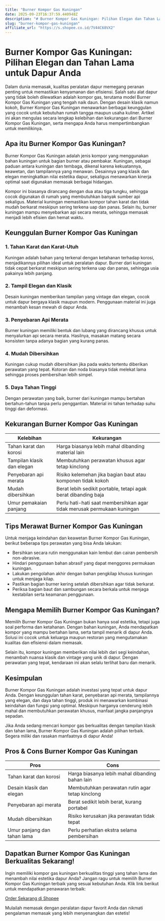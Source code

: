 ```yaml
---
title: "Burner Kompor Gas Kuningan"
date: 2025-09-23T16:37:59.440948Z
description: "# Burner Kompor Gas Kuningan: Pilihan Elegan dan Tahan Lama untuk Dapur Anda..."
slug: "burner-kompor-gas-kuningan"
affiliate_url: "https://s.shopee.co.id/7V44C68VX2"
---
```

# Burner Kompor Gas Kuningan: Pilihan Elegan dan Tahan Lama untuk Dapur Anda

Dalam dunia memasak, kualitas peralatan dapur memegang peranan penting untuk memastikan kenyamanan dan efisiensi. Salah satu alat dapur yang tidak boleh dilewatkan adalah kompor gas, terutama model Burner Kompor Gas Kuningan yang tengah naik daun. Dengan desain klasik namun kokoh, Burner Kompor Gas Kuningan menawarkan berbagai keunggulan yang cocok untuk kebutuhan rumah tangga maupun usaha kuliner. Artikel ini akan mengulas secara lengkap kelebihan dan kekurangan dari Burner Kompor Gas Kuningan, serta mengapa Anda harus mempertimbangkan untuk memilikinya.

## Apa itu Burner Kompor Gas Kuningan?

Burner Kompor Gas Kuningan adalah jenis kompor yang menggunakan bahan kuningan untuk bagian burner atau pembakar. Kuningan, sebagai paduan antara kuningan dan tembaga, dikenal karena kekuatannya, keawetan, dan tampilannya yang menawan. Desainnya yang klasik dan elegan meningkatkan nilai estetika dapur, sekaligus menawarkan kinerja optimal saat digunakan memasak berbagai hidangan.

Kompor ini biasanya dirancang dengan dua atau tiga tungku, sehingga cocok digunakan di rumah yang membutuhkan banyak sumber api sekaligus. Material kuningan memastikan kompor tahan karat dan tidak mudah berkarat meskipun sering terkena uap dan panas. Selain itu, burner kuningan mampu menyebarkan api secara merata, sehingga memasak menjadi lebih efisien dan hemat waktu.

## Keunggulan Burner Kompor Gas Kuningan

### 1. Tahan Karat dan Karat-Utuh

Kuningan adalah bahan yang terkenal dengan ketahanan terhadap korosi, menjadikannya pilihan ideal untuk peralatan dapur. Burner dari kuningan tidak cepat berkarat meskipun sering terkena uap dan panas, sehingga usia pakainya lebih panjang.

### 2. Tampil Elegan dan Klasik

Desain kuningan memberikan tampilan yang vintage dan elegan, cocok untuk dapur bergaya klasik maupun modern. Penggunaan material ini juga menambah kesan mewah di dapur Anda.

### 3. Penyebaran Api Merata

Burner kuningan memiliki bentuk dan lubang yang dirancang khusus untuk menyalurkan api secara merata. Hasilnya, masakan matang secara konsisten tanpa adanya bagian yang kurang panas.

### 4. Mudah Dibersihkan

Kuningan cukup mudah dibersihkan jika pada waktu tertentu diberikan perawatan yang tepat. Kotoran dan noda biasanya tidak melekat lama sehingga proses pembersihan lebih simpel.

### 5. Daya Tahan Tinggi

Dengan perawatan yang baik, burner dari kuningan mampu bertahan bertahun-tahun tanpa perlu penggantian. Material ini tahan terhadap suhu tinggi dan deformasi.

## Kekurangan Burner Kompor Gas Kuningan

| Kelebihan                                             | Kekurangan                                                     |
|--------------------------------------------------------|--------------------------------------------------------------|
| Tahan karat dan korosi                                | Harga biasanya lebih mahal dibanding material lain          |
| Tampilan klasik dan elegan                            | Membutuhkan perawatan khusus agar tetap kinclong           |
| Penyebaran api merata                                | Risiko kelemehan jika bagian baut atau komponen tidak kokoh |
| Mudah dibersihkan                                    | Berat lebih sedikit portable, tetapi agak berat dibanding baja |
| Umur pemakaian panjang                               | Perlu hati-hati saat membersihkan agar tidak merusak permukaan kuningan |

## Tips Merawat Burner Kompor Gas Kuningan

Untuk menjaga keindahan dan keawetan Burner Kompor Gas Kuningan, berikut beberapa tips perawatan yang bisa Anda lakukan:

- Bersihkan secara rutin menggunakan kain lembut dan cairan pembersih non-abrasive.
- Hindari penggunaan bahan abrasif yang dapat menggores permukaan kuningan.
- Lakukan pengolahan akhir dengan bahan pengkilap khusus kuningan untuk menjaga kilap.
- Pastikan bagian burner kering setelah dibersihkan agar tidak berkarat.
- Periksa bagian baut dan sambungan secara berkala untuk menjaga kestabilan serta keamanan penggunaan.

## Mengapa Memilih Burner Kompor Gas Kuningan?

Memilih Burner Kompor Gas Kuningan bukan hanya soal estetika, tetapi juga soal performa dan ketahanan. Dengan bahan kuningan, Anda mendapatkan kompor yang mampu bertahan lama, serta tampil menarik di dapur Anda. Solusi ini cocok untuk keluarga maupun restoran yang mengutamakan kualitas dan efisiensi dalam memasak.

Selain itu, kompor kuningan memberikan nilai lebih dari segi keindahan, menambah nuansa klasik dan vintage yang unik di dapur. Dengan perawatan yang tepat, kendaraan ini akan selalu terlihat baru dan menarik.

## Kesimpulan

Burner Kompor Gas Kuningan adalah investasi yang tepat untuk dapur Anda. Dengan keunggulan tahan karat, penyebaran api merata, tampilannya yang elegan, dan daya tahan tinggi, produk ini menawarkan kombinasi keindahan dan fungsi yang optimal. Meskipun harganya cenderung lebih mahal dan membutuhkan perawatan khusus, manfaat jangka panjangnya sepadan.

Jika Anda sedang mencari kompor gas berkualitas dengan tampilan klasik dan tahan lama, Burner Kompor Gas Kuningan adalah pilihan terbaik. Segera miliki dan rasakan manfaatnya di dapur Anda!

## Pros & Cons Burner Kompor Gas Kuningan

| **Pros** | **Cons** |
| --- | --- |
| Tahan karat dan korosi | Harga biasanya lebih mahal dibanding bahan lain |
| Desain klasik dan elegan | Membutuhkan perawatan rutin agar tetap kinclong |
| Penyebaran api merata | Berat sedikit lebih berat, kurang portabel |
| Mudah dibersihkan | Risiko kerusakan jika perawatan tidak tepat |
| Umur panjang dan tahan lama | Perlu perhatian ekstra selama pembersihan |

## Dapatkan Burner Kompor Gas Kuningan Berkualitas Sekarang!

Ingin memiliki kompor gas kuningan berkualitas tinggi yang tahan lama dan menambah nilai estetika dapur Anda? Jangan ragu untuk memilih Burner Kompor Gas Kuningan terbaik yang sesuai kebutuhan Anda. Klik link berikut untuk mendapatkan penawaran terbaik:

[Order Sekarang di Shopee](https://s.shopee.co.id/7V44C68VX2)

Mulailah memasak dengan peralatan dapur favorit Anda dan nikmati pengalaman memasak yang lebih menyenangkan dan estetis!
